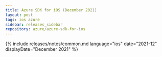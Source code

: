 ```yaml
---
title: Azure SDK for iOS (December 2021)
layout: post
tags: ios azure
sidebar: releases_sidebar
repository: azure/azure-sdk-for-ios
---
```

{% include releases/notes/common.md language="ios" date="2021-12" displayDate="December 2021" %}